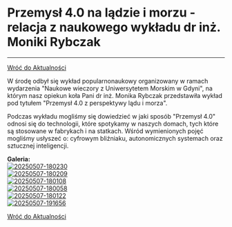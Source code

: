# Przemysł 4.0 na lądzie i morzu - relacja z naukowego wykładu dr inż. Moniki Rybczak
---

[Wróć do Aktualności](../news.html)

W środę odbył się wykład popularnonaukowy organizowany w ramach wydarzenia "Naukowe wieczory z Uniwersytetem Morskim w Gdyni", na którym nasz opiekun koła Pani dr inż. Monika Rybczak przedstawiła wykład pod tytułem "Przemysł 4.0 z perspektywy lądu i morza". 

Podczas wykładu mogliśmy się dowiedzieć w jaki sposób "Przemysł 4.0" odnosi się do technologii, które spotykamy w naszych domach, tych które są stosowane w fabrykach i na statkach. Wśród wymienionych pojęć mogliśmy usłyszeć o: cyfrowym bliźniaku, autonomicznych systemach oraz sztucznej inteligencji.

**Galeria:**  
[![20250507-180230](https://i.postimg.cc/C1HZmvVF/20250507-180230.jpg)](https://postimg.cc/34NJwFR6)  
[![20250507-180209](https://i.postimg.cc/zB1bCs6t/20250507-180209.jpg)](https://postimg.cc/8FtzD01M)  
[![20250507-180108](https://i.postimg.cc/5tzQF47Q/20250507-180108.jpg)](https://postimg.cc/gwY2CWPG)  
[![20250507-180058](https://i.postimg.cc/66rVm0h4/20250507-180058.jpg)](https://postimg.cc/3WwDy2V3)  
[![20250507-180122](https://i.postimg.cc/qMQskvSk/20250507-180122.jpg)](https://postimg.cc/N599DBQV)  
[![20250507-191656](https://i.postimg.cc/k5RKFF44/20250507-191656.jpg)](https://postimg.cc/Y4kvtFQK)

[Wróć do Aktualności](../news.html)